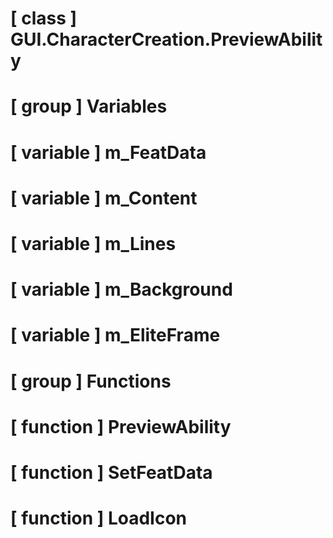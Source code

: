 # [ class ] GUI.CharacterCreation.PreviewAbility

# [ group ] Variables

# [ variable ] m_FeatData

# [ variable ] m_Content

# [ variable ] m_Lines

# [ variable ] m_Background

# [ variable ] m_EliteFrame

# [ group ] Functions

# [ function ] PreviewAbility

# [ function ] SetFeatData

# [ function ] LoadIcon

